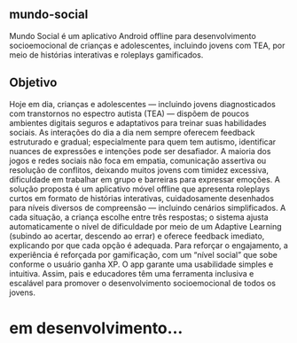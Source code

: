 ## mundo-social

Mundo Social é um aplicativo Android offline para desenvolvimento socioemocional de crianças e adolescentes, incluindo jovens com TEA, por meio de histórias interativas e roleplays gamificados.

## Objetivo

Hoje em dia, crianças e adolescentes — incluindo jovens diagnosticados com transtornos no espectro autista (TEA) — dispõem de poucos ambientes digitais seguros e adaptativos para treinar suas habilidades sociais. As interações do dia a dia nem sempre oferecem feedback estruturado e gradual; especialmente para quem tem autismo, identificar nuances de expressões e intenções pode ser desafiador. A maioria dos jogos e redes sociais não foca em empatia, comunicação assertiva ou resolução de conflitos, deixando muitos jovens com timidez excessiva, dificuldade em trabalhar em grupo e barreiras para expressar emoções. A solução proposta é um aplicativo móvel offline que apresenta roleplays curtos em formato de histórias interativas, cuidadosamente desenhados para níveis diversos de compreensão — incluindo cenários simplificados. A cada situação, a criança escolhe entre três respostas; o sistema ajusta automaticamente o nível de dificuldade por meio de um Adaptive Learning (subindo ao acertar, descendo ao errar) e oferece feedback imediato, explicando por que cada opção é adequada. Para reforçar o engajamento, a experiência é reforçada por gamificação, com um “nível social” que sobe conforme o usuário ganha XP. O app garante uma usabilidade simples e intuitiva. Assim, pais e educadores têm uma ferramenta inclusiva e escalável para promover o desenvolvimento socioemocional de todos os jovens.

# em desenvolvimento...